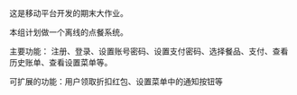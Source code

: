 这是移动平台开发的期末大作业。


本组计划做一个离线的点餐系统。


主要功能：    注册、登录、设置账号密码、设置支付密码、选择餐品、支付、查看历史账单、查看设置菜单等。


可扩展的功能：用户领取折扣红包、设置菜单中的通知按钮等

